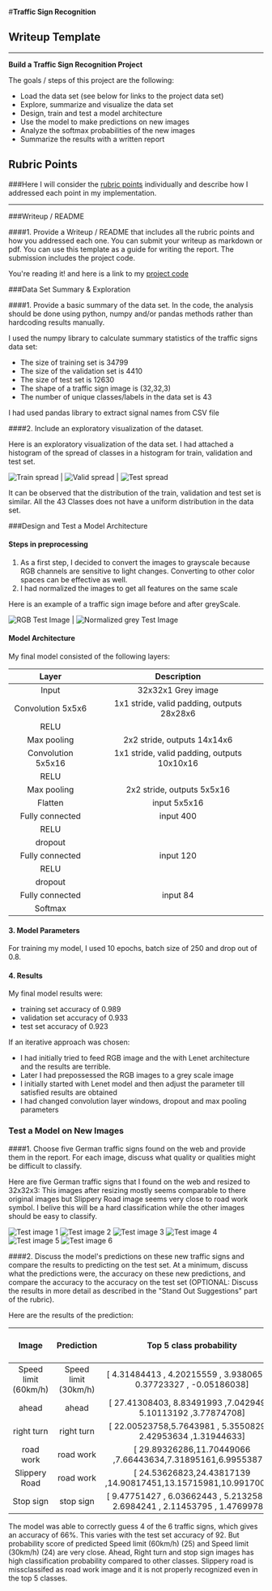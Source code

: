 #**Traffic Sign Recognition**

## Writeup Template

---

**Build a Traffic Sign Recognition Project**

The goals / steps of this project are the following:
* Load the data set (see below for links to the project data set)
* Explore, summarize and visualize the data set
* Design, train and test a model architecture
* Use the model to make predictions on new images
* Analyze the softmax probabilities of the new images
* Summarize the results with a written report


[//]: # (Image References)

[image1]: ./examples/train_class_spread.PNG "train spread"
[image2]: ./examples/valid_class_spread.PNG "valid spread"
[image3]: ./examples/test_class_spread.PNG "test spread"
[image4]: ./examples/new_train.PNG "Traffic Sign 1"
[image5]: ./examples/new_train2.PNG "Traffic Sign 2"
[image6]: ./examples/new_train3.PNG "Traffic Sign 3"
[image7]: ./examples/new_train4.PNG "Traffic Sign 4"
[image8]: ./examples/new_train5.PNG "Traffic Sign 5"
[image9]: ./examples/new_train6.PNG "Traffic Sign 6"
[image10]: ./examples/train_example_rgb.PNG "color image"
[image11]: ./examples/train_example_normalized.PNG "grey image"

## Rubric Points
###Here I will consider the [rubric points](https://review.udacity.com/#!/rubrics/481/view) individually and describe how I addressed each point in my implementation.  

---
###Writeup / README

####1. Provide a Writeup / README that includes all the rubric points and how you addressed each one. You can submit your writeup as markdown or pdf. You can use this template as a guide for writing the report. The submission includes the project code.

You're reading it! and here is a link to my [project code](https://github.com/willofdiamond/CarND-Traffic-Sign-Classifier-Project.git)

###Data Set Summary & Exploration

####1. Provide a basic summary of the data set. In the code, the analysis should be done using python, numpy and/or pandas methods rather than hardcoding results manually.

I used the numpy  library to calculate summary statistics of the traffic
signs data set:

* The size of training set is 34799
* The size of the validation set is 4410
* The size of test set is 12630
* The shape of a traffic sign image is (32,32,3)
* The number of unique classes/labels in the data set is 43

I had used pandas library to extract signal names from CSV file

####2. Include an exploratory visualization of the dataset.

Here is an exploratory visualization of the data set. I had attached a histogram of the spread of classes in a histogram for train, validation and test set.

![Train spread][image1] | ![Valid spread][image2] | ![Test spread][image3]

It can be observed that the distribution of the train, validation and test set is similar.
All the 43 Classes does not have a uniform distribution in the data set.

###Design and Test a Model Architecture

#### Steps in preprocessing

1. As a first step, I decided to convert the images to grayscale because RGB channels are sensitive to light changes. Converting to other color spaces can be effective as well.
2. I had normalized the images to get all features on the same scale



Here is an example of a traffic sign image before and after greyScale.

![RGB Test Image][image10] | ![Normalized grey Test Image][image11]


#### Model Architecture

My final model consisted of the following layers:

| Layer         		|     Description	        					|
|:---------------------:|:---------------------------------------------:|
| Input         		| 32x32x1 Grey image   							|
| Convolution 5x5x6     	| 1x1 stride, valid padding, outputs 28x28x6 	|
| RELU					|												|
| Max pooling	      	| 2x2 stride,  outputs 14x14x6 				|
| Convolution 5x5x16   | 1x1 stride, valid padding, outputs 10x10x16 	|
| RELU					|							|
| Max pooling	      	| 2x2 stride,  outputs 5x5x16 				|
| Flatten		| input  5x5x16  | 400     									|
| Fully connected		| input  400  | 120    									|
| RELU					|							|
| dropout| |
| Fully connected		| input  120  | 84   									|
| RELU					|							|
| dropout| |
| Fully connected		| input  84  | 434  									|
| Softmax				|         									|




#### 3. Model Parameters
For training my model, I used 10 epochs, batch size of 250 and drop out of 0.8.



#### 4. Results

My final model results were:
* training set accuracy of 0.989
* validation set accuracy of 0.933
* test set accuracy of 0.923

If an iterative approach was chosen:
* I had initially tried to feed RGB image and the with Lenet architecture and the results are terrible.
* Later I had prepossessed the RGB images to a grey scale image
* I initially started with Lenet model and then adjust the parameter till satisfied results are obtained
* I had changed convolution layer windows, dropout and max pooling parameters


### Test a Model on New Images

####1. Choose five German traffic signs found on the web and provide them in the report. For each image, discuss what quality or qualities might be difficult to classify.

Here are five German traffic signs that I found on the web and resized to 32x32x3: This images after resizing mostly seems comparable to there original images but Slippery Road image seems very close to road work symbol. I belive this will be a hard classification while the other images should be easy to classify.

![Test image 1][image4] ![Test image 2][image5] ![Test image 3][image6]
![Test image 4][image7] ![Test image 5][image8] ![Test image 6][image9]


####2. Discuss the model's predictions on these new traffic signs and compare the results to predicting on the test set. At a minimum, discuss what the predictions were, the accuracy on these new predictions, and compare the accuracy to the accuracy on the test set (OPTIONAL: Discuss the results in more detail as described in the "Stand Out Suggestions" part of the rubric).

Here are the results of the prediction:

| Image			        |     Prediction	        					| Top 5 class probability | Top 5 classes prediction|
|:---------------------:|:---------------------------------------------:|:---------------------------------------------:|:---------------------------------------------:|
| Speed limit (60km/h)      		| Speed limit (30km/h)  	| [ 4.31484413 , 4.20215559 , 3.93806553 , 0.37723327 , -0.05186038]	| [24 25 39 26 29]|
| ahead     			| ahead										|   [ 27.41308403, 8.83491993 ,7.0429492 , 5.10113192 ,3.77874708]  | [35 25 12 13 34 ]   |
| right turn					| right turn			|		[ 22.00523758,5.7643981 , 5.35508299 , 2.42953634 ,1.31944633]	  |  [33  1 40 39 12 ]     |
| road work	      		| road work				|	 	[ 29.89326286,11.70449066 ,7.66443634,7.31895161,6.99553871]			|    [25 22 29 24 26 ]  |
| 	Slippery Road	|    road work   		|			[ 24.53626823,24.43817139 ,14.90817451,13.15715981,10.99170017]		|  [25 24 29 30 26 ]  |      |
| Stop sign		| stop sign      			|		[ 9.47751427 , 6.03662443 , 5.21325874 , 2.6984241 , 2.11453795 , 1.47699785]		|     [14 15 13  9 36 33] |



The model was able to correctly guess 4 of the 6 traffic signs, which gives an accuracy of 66%. This varies with the test set accuracy of 92. But  probability score of  predicted Speed limit (60km/h) (25) and  Speed limit (30km/h) (24) are very close.  Ahead, Right turn and stop sign images has high classification probability compared to other classes. Slippery road is missclassifed as road work image and it is not properly recognized even in the top 5 classes.




